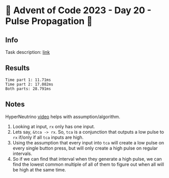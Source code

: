 # 🎄 Advent of Code 2023 - Day 20 - Pulse Propagation 🎄

## Info

Task description: [link](https://adventofcode.com/2023/day/20)

## Results

```
Time part 1: 11.71ms
Time part 2: 17.082ms
Both parts: 28.791ms
```

## Notes

HyperNeutrino [video](https://youtu.be/lxm6i21O83k?t=1095) helps with assumption/algorithm.

1. Looking at input, `rx` only has one input.
1. Lets say, `&tca -> rx`.  So, `tca` is a conjunction that outputs a low pulse to `rx` if/only if all `tca` inputs are high.
1. Using the assumption that every input into `tca` will create a low pulse on every single button press, but will only create a high pulse on regular intervals.
1. So if we can find that interval when they generate a high pulse, we can find the lowest common multiple of all of them to figure out when all will be high at the same time.